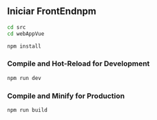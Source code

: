 ## Iniciar FrontEndnpm 

```sh
cd src
cd webAppVue
```
```sh
npm install
```

### Compile and Hot-Reload for Development

```sh
npm run dev
```

### Compile and Minify for Production

```sh
npm run build
```
